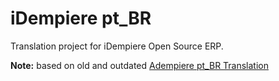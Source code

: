 # iDempiere pt_BR #

Translation project for iDempiere Open Source ERP.


**Note:** based on old and outdated [Adempiere pt_BR Translation](https://github.com/adempiere/adempiere/tree/master/data/pt_BR)